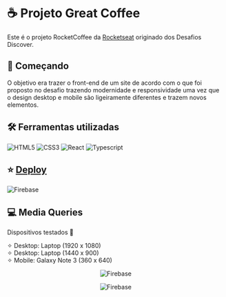 # ☕ Projeto Great Coffee

Este é o projeto RocketCoffee da [Rocketseat](https://www.rocketseat.com.br/?utm_source=google&utm_medium=cpc&utm_campaign=lead&utm_term=perpetuo&utm_content=institucional-lead-home-texto-lead-brandkws-none-none-institucional-none-none-br-google) originado dos Desafios Discover.

## 🚀 Começando

O objetivo era trazer o front-end de um site de acordo com o que foi proposto no desafio trazendo modernidade e responsividade uma vez que o design desktop e mobile são ligeiramente diferentes e trazem novos elementos.

## 🛠️ Ferramentas utilizadas
![HTML5](https://img.shields.io/badge/HTML5-E34F26?style=for-the-badge&logo=html5&logoColor=white) ![CSS3](https://img.shields.io/badge/CSS3-1572B6?style=for-the-badge&logo=css3&logoColor=white) ![React](https://img.shields.io/badge/React-20232A?style=for-the-badge&logo=react&logoColor=61DAFB) ![Typescript](https://img.shields.io/badge/TypeScript-007ACC?style=for-the-badge&logo=typescript&logoColor=white)

## ⭐ [Deploy](https://denisnascimento04.github.io/jogo-pedra-papel-tesoura/)

![Firebase](https://firebasestorage.googleapis.com/v0/b/banco-de-imagens-9d0af.appspot.com/o/great-coffee%2FCapturar1.JPG?alt=media&token=efffebed-ebe0-4f4c-903d-1fc5481a804a)

## 💻 Media Queries

Dispositivos testados 📱

✧ Desktop: Laptop (1920 x 1080) <br />
✧ Desktop: Laptop (1440 x 900) <br />
✧ Mobile: Galaxy Note 3 (360 x 640)

<div align="center">
  
![Firebase](https://firebasestorage.googleapis.com/v0/b/banco-de-imagens-9d0af.appspot.com/o/great-coffee%2FiMac%20Pro%20Front%20View%20Mockup.png?alt=media&token=752bd672-f1f7-4d6c-b4e2-a52f0e63e315)

![Firebase](https://firebasestorage.googleapis.com/v0/b/banco-de-imagens-9d0af.appspot.com/o/great-coffee%2FiPhone%2012%20Mockup%20Front%20View.png?alt=media&token=8053f666-6219-4961-bac8-61677065f9a3)

</div>
